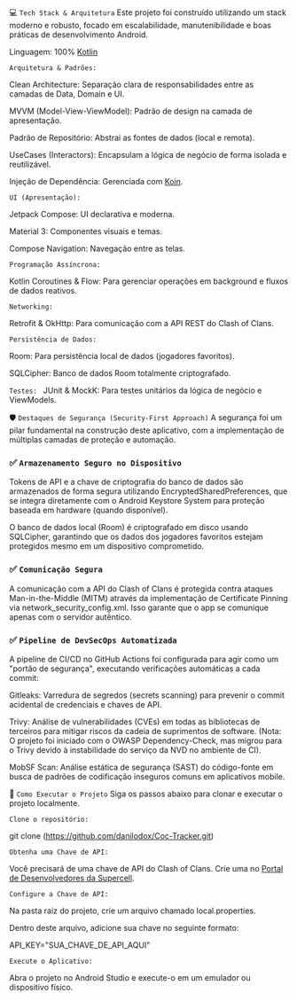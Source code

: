 💻 `Tech Stack & Arquitetura`
Este projeto foi construído utilizando um stack moderno e robusto, focado em escalabilidade, manutenibilidade e boas práticas de desenvolvimento Android.

Linguagem: 100% [Kotlin](https://kotlinlang.org/)

`Arquitetura & Padrões:`

Clean Architecture: Separação clara de responsabilidades entre as camadas de Data, Domain e UI.

MVVM (Model-View-ViewModel): Padrão de design na camada de apresentação.

Padrão de Repositório: Abstrai as fontes de dados (local e remota).

UseCases (Interactors): Encapsulam a lógica de negócio de forma isolada e reutilizável.

Injeção de Dependência: Gerenciada com [Koin](https://insert-koin.io/).

`UI (Apresentação):`

Jetpack Compose: UI declarativa e moderna.

Material 3: Componentes visuais e temas.

Compose Navigation: Navegação entre as telas.

`Programação Assíncrona:`

Kotlin Coroutines & Flow: Para gerenciar operações em background e fluxos de dados reativos.

`Networking:`

Retrofit & OkHttp: Para comunicação com a API REST do Clash of Clans.

`Persistência de Dados:`

Room: Para persistência local de dados (jogadores favoritos).

SQLCipher: Banco de dados Room totalmente criptografado.

`Testes:
`
JUnit & MockK: Para testes unitários da lógica de negócio e ViewModels.

🛡️ `Destaques de Segurança (Security-First Approach)`
A segurança foi um pilar fundamental na construção deste aplicativo, com a implementação de múltiplas camadas de proteção e automação.

### ✅ `Armazenamento Seguro no Dispositivo`
Tokens de API e a chave de criptografia do banco de dados são armazenados de forma segura utilizando EncryptedSharedPreferences, que se integra diretamente com o Android Keystore System para proteção baseada em hardware (quando disponível).

O banco de dados local (Room) é criptografado em disco usando SQLCipher, garantindo que os dados dos jogadores favoritos estejam protegidos mesmo em um dispositivo comprometido.

### ✅ `Comunicação Segura`
A comunicação com a API do Clash of Clans é protegida contra ataques Man-in-the-Middle (MITM) através da implementação de Certificate Pinning via network_security_config.xml. Isso garante que o app se comunique apenas com o servidor autêntico.

### ✅ `Pipeline de DevSecOps Automatizada`
A pipeline de CI/CD no GitHub Actions foi configurada para agir como um "portão de segurança", executando verificações automáticas a cada commit:

Gitleaks: Varredura de segredos (secrets scanning) para prevenir o commit acidental de credenciais e chaves de API.

Trivy: Análise de vulnerabilidades (CVEs) em todas as bibliotecas de terceiros para mitigar riscos da cadeia de suprimentos de software. (Nota: O projeto foi iniciado com o OWASP Dependency-Check, mas migrou para o Trivy devido à instabilidade do serviço da NVD no ambiente de CI).

MobSF Scan: Análise estática de segurança (SAST) do código-fonte em busca de padrões de codificação inseguros comuns em aplicativos mobile.




🚀 `Como Executar o Projeto`
Siga os passos abaixo para clonar e executar o projeto localmente.

`Clone o repositório:`

git clone (https://github.com/danilodox/Coc-Tracker.git)

`Obtenha uma Chave de API:`

Você precisará de uma chave de API do Clash of Clans. Crie uma no [Portal de Desenvolvedores da Supercell](https://developer.clashofclans.com/).

`Configure a Chave de API:`

Na pasta raiz do projeto, crie um arquivo chamado local.properties.

Dentro deste arquivo, adicione sua chave no seguinte formato:

API_KEY="SUA_CHAVE_DE_API_AQUI"

`Execute o Aplicativo:`

Abra o projeto no Android Studio e execute-o em um emulador ou dispositivo físico.
